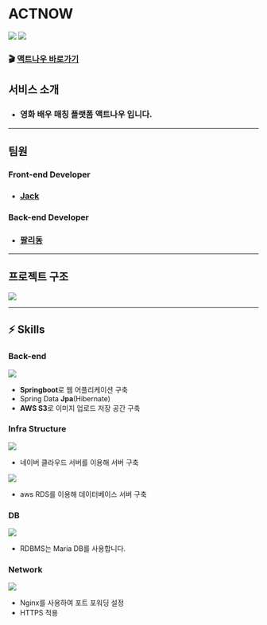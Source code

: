 # ACTNOW
![](https://images.velog.io/images/sdk1926/post/e49dce6f-c9a0-4351-a6b7-d28c13a8e0d5/KakaoTalk_Photo_2021-12-01-19-58-52.png)
![](https://images.velog.io/images/sdk1926/post/e97c5d71-fd55-41d0-a619-f455e69827b7/%E1%84%89%E1%85%B3%E1%84%8F%E1%85%B3%E1%84%85%E1%85%B5%E1%86%AB%E1%84%89%E1%85%A3%E1%86%BA%202021-11-26%20%E1%84%8B%E1%85%A9%E1%84%92%E1%85%AE%202.43.35.png)

### 🎬 [액트나우 바로가기](https://actnowww.com)

## 서비스 소개 

- ### **영화 배우 매칭 플랫폼 액트나우 입니다.** 
---
## 팀원 
### Front-end Developer
- ### [Jack](https://github.com/JackAwesomeKim)

### Back-end Developer
- ### [팔리동](https://github.com/sdk1926)
---
## 프로젝트 구조 
![](https://images.velog.io/images/sdk1926/post/b7f13ac4-f3dd-4c79-a02d-b98022c948ac/%E1%84%89%E1%85%B3%E1%84%8F%E1%85%B3%E1%84%85%E1%85%B5%E1%86%AB%E1%84%89%E1%85%A3%E1%86%BA%202021-12-04%20%E1%84%8B%E1%85%A9%E1%84%92%E1%85%AE%204.02.35.png)

---
## ⚡️ Skills
### Back-end

![](https://images.velog.io/images/sdk1926/post/be76ef37-76c9-485e-951a-1e98da5ccae0/%E1%84%89%E1%85%B3%E1%84%8F%E1%85%B3%E1%84%85%E1%85%B5%E1%86%AB%E1%84%89%E1%85%A3%E1%86%BA%202021-12-04%20%E1%84%8B%E1%85%A9%E1%84%92%E1%85%AE%203.31.09.png)

- **Springboot**로 웹 어플리케이션 구축 
- Spring Data **Jpa**(Hibernate)
- **AWS S3**로 이미지 업로드 저장 공간 구축 

### Infra Structure
![](https://images.velog.io/images/sdk1926/post/a3a918ff-d9a0-4122-8fa0-4cbca63574cb/275EB23D5906E37502.png)
- 네이버 클라우드 서버를 이용해 서버 구축 


![](https://images.velog.io/images/sdk1926/post/d005e1df-2360-47f6-9674-f24327df2cb7/%E1%84%89%E1%85%B3%E1%84%8F%E1%85%B3%E1%84%85%E1%85%B5%E1%86%AB%E1%84%89%E1%85%A3%E1%86%BA%202021-12-04%20%E1%84%8B%E1%85%A9%E1%84%92%E1%85%AE%203.44.07.png)

- aws RDS를 이용해 데이터베이스 서버 구축 

### DB 
![](https://media.amazonwebservices.com/blog/2015/mariadb_seal_shaded_browntext_alt_1.png)
- RDBMS는 Maria DB를 사용합니다. 

### Network
![](https://images.velog.io/images/sdk1926/post/6b37f71d-5832-4512-b749-8a60e21e5583/%E1%84%89%E1%85%B3%E1%84%8F%E1%85%B3%E1%84%85%E1%85%B5%E1%86%AB%E1%84%89%E1%85%A3%E1%86%BA%202021-12-04%20%E1%84%8B%E1%85%A9%E1%84%92%E1%85%AE%203.46.32.png)
- Nginx를 사용하여 포트 포워딩 설정
- HTTPS 적용 